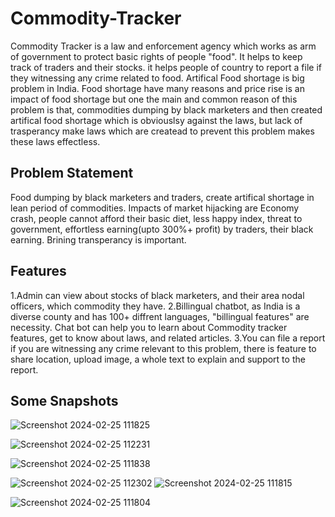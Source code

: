 # Commodity-Tracker
Commodity Tracker is a law and enforcement agency which works as arm of government to protect basic rights of people "food". It helps to keep track of traders and their stocks. it helps people of country to report a file if they witnessing any crime related to food. Artifical Food shortage is big problem in India. Food shortage have many reasons and price rise is an impact of food shortage but one the main and common reason of this problem is that, commodities dumping by black marketers and then created artifical food shortage which is obviouslsy against the laws, but lack of trasperancy make laws which are createad to prevent this problem makes these laws effectless. 

## Problem Statement 
Food dumping by black marketers and traders, create artifical shortage in lean period of commodities. Impacts of market hijacking are Economy crash, people cannot afford their basic diet, less happy index, threat to government, effortless earning(upto 300%+ profit) by traders, their black earning. Brining transperancy is important.

## Features
1.Admin can view about stocks of black marketers, and their area nodal officers, which commodity they have.
2.Billingual chatbot, as India is a diverse county and has 100+ diffrent languages, "billingual features" are necessity. Chat bot can help you to learn about Commodity tracker features, get to know about laws, and related articles.
3.You can file a report if you are witnessing any crime relevant to this problem, there is feature to share location, upload image, a whole text to explain and support to the report.

## Some Snapshots

![Screenshot 2024-02-25 111825](https://github.com/PranjaliBhardwaj/Commodity-Trackerr/assets/146981751/be91e611-01c0-48ab-adcc-2de29602c67f)

![Screenshot 2024-02-25 112231](https://github.com/PranjaliBhardwaj/Commodity-Trackerr/assets/146981751/2b81d848-c358-46d9-94a4-d3a26e3492d3)

![Screenshot 2024-02-25 111838](https://github.com/PranjaliBhardwaj/Commodity-Trackerr/assets/146981751/d99ce453-0b3c-43c4-bcf7-f232257e14bd)

![Screenshot 2024-02-25 112302](https://github.com/PranjaliBhardwaj/Commodity-Trackerr/assets/146981751/08e1f467-a852-4dbb-83e4-271c6084558e)
![Screenshot 2024-02-25 111815](https://github.com/PranjaliBhardwaj/Commodity-Trackerr/assets/146981751/6cacd8c8-63a1-4c8f-8670-71515b886bb9)

![Screenshot 2024-02-25 111804](https://github.com/PranjaliBhardwaj/Commodity-Trackerr/assets/146981751/17483b80-1916-43c4-959f-392a7f56ebbe)
